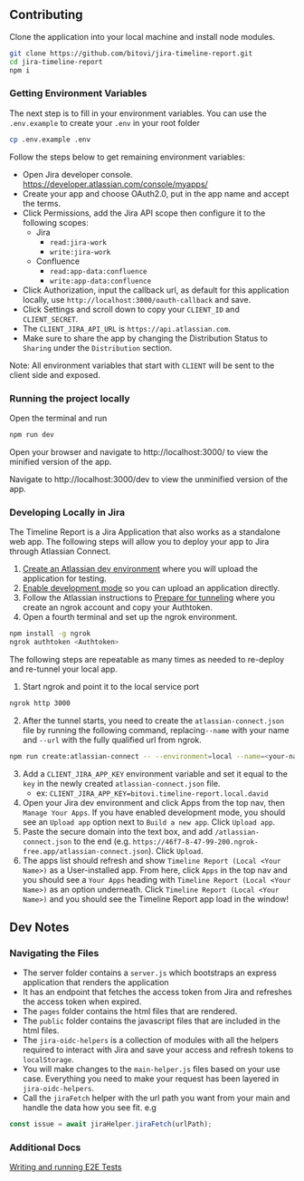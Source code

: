 ## Contributing

Clone the application into your local machine and install node modules.

```sh
git clone https://github.com/bitovi/jira-timeline-report.git
cd jira-timeline-report
npm i
```

### Getting Environment Variables

The next step is to fill in your environment variables. You can use the `.env.example` to create your `.env` in your root folder

```sh
cp .env.example .env
```

Follow the steps below to get remaining environment variables:

- Open Jira developer console. https://developer.atlassian.com/console/myapps/
- Create your app and choose OAuth2.0, put in the app name and accept the terms.
- Click Permissions, add the Jira API scope then configure it to the following scopes:
  - Jira
    - `read:jira-work`
    - `write:jira-work`
  - Confluence
    - `read:app-data:confluence`
    - `write:app-data:confluence`
- Click Authorization, input the callback url, as default for this application locally, use `http://localhost:3000/oauth-callback` and save.
- Click Settings and scroll down to copy your `CLIENT_ID` and `CLIENT_SECRET`.
- The `CLIENT_JIRA_API_URL` is `https://api.atlassian.com`.
- Make sure to share the app by changing the Distribution Status to `Sharing` under the `Distribution` section.

Note: All environment variables that start with `CLIENT` will be sent to the client side and exposed.

### Running the project locally

Open the terminal and run

```sh
npm run dev
```

Open your browser and navigate to http://localhost:3000/ to view the minified version of the app.

Navigate to http://localhost:3000/dev to view the unminified version of the app.

### Developing Locally in Jira

The Timeline Report is a Jira Application that also works as a standalone web app. The following steps will allow you to deploy your app to Jira through Atlassian Connect.

1. [Create an Atlassian dev
   environment](https://developer.atlassian.com/cloud/jira/platform/getting-started-with-connect/#step-2--get-a-cloud-development-site)
   where you will upload the application for testing.
1. [Enable development
   mode](https://developer.atlassian.com/cloud/jira/platform/getting-started-with-connect/#step-3--enable-development-mode-in-your-site)
   so you can upload an application directly.
1. Follow the Atlassian instructions to [Prepare for
   tunneling](https://developer.atlassian.com/cloud/jira/platform/getting-started-with-connect/#step-1--prepare-for-tunneling)
   where you create an ngrok account and copy your Authtoken.
1. Open a fourth terminal and set up the ngrok environment.

```sh
npm install -g ngrok
ngrok authtoken <Authtoken>
```

The following steps are repeatable as many times as needed to re-deploy and re-tunnel your local app.

1. Start ngrok and point it to the local service port

```sh
ngrok http 3000
```

2. After the tunnel starts, you need to create the `atlassian-connect.json` file by running the following command, replacing`--name` with your name and `--url` with the fully qualified url from ngrok.

```sh
npm run create:atlassian-connect -- --environment=local --name=<your-name-here> --url=<fully-qualified-ngrok-url>
```

3. Add a `CLIENT_JIRA_APP_KEY` environment variable and set it equal to the `key` in the newly created `atlassian-connect.json` file.
   - ex: `CLIENT_JIRA_APP_KEY=bitovi.timeline-report.local.david`
4. Open your Jira dev environment and click Apps from the top nav, then `Manage Your Apps`. If you have enabled development mode, you should see an `Upload app` option next to `Build a new app`. Click `Upload app`.
5. Paste the secure domain into the text box, and add `/atlassian-connect.json` to the end (e.g. `https://46f7-8-47-99-200.ngrok-free.app/atlassian-connect.json`). Click `Upload`.
6. The apps list should refresh and show `Timeline Report (Local <Your Name>)` as a User-installed app. From here, click `Apps` in the top nav and you should see a `Your Apps` heading with `Timeline Report (Local <Your Name>)` as an option underneath. Click `Timeline Report (Local <Your Name>)` and you should see the Timeline Report app load in the window!

## Dev Notes

### Navigating the Files

- The server folder contains a `server.js` which bootstraps an express application that renders the application
- It has an endpoint that fetches the access token from Jira and refreshes the access token when expired.
- The `pages` folder contains the html files that are rendered.
- The `public` folder contains the javascript files that are included in the html files.
- The `jira-oidc-helpers` is a collection of modules with all the helpers required to interact with Jira and save your access and refresh tokens to `localStorage`.
- You will make changes to the `main-helper.js` files based on your use case. Everything you need to make your request has been layered in `jira-oidc-helpers`.
- Call the `jiraFetch` helper with the url path you want from your main and handle the data how you see fit. e.g

```js
const issue = await jiraHelper.jiraFetch(urlPath);
```

### Additional Docs

[Writing and running E2E Tests](./docs/writing-running-e2e-tests.md)

